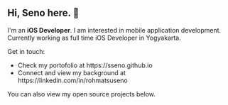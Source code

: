 ## Hi, Seno here. 👋

I'm an <b>iOS Developer</b>. I am interested in mobile application development. Currently working as full time iOS Developer in Yogyakarta.
  
Get in touch:

<ul>
  <li>Check my portofolio at https://sseno.github.io </li>
  <li>Connect and view my background at https://linkedin.com/in/rohmatsuseno </li>
</ul>

You can also view my open source projects below.

<!--
**sseno/sseno** is a ✨ _special_ ✨ repository because its `README.md` (this file) appears on your GitHub profile.

Here are some ideas to get you started:

- 🔭 I’m currently working on ...
- 🌱 I’m currently learning ...
- 👯 I’m looking to collaborate on ...
- 🤔 I’m looking for help with ...
- 💬 Ask me about ...
- 📫 How to reach me: ...
- 😄 Pronouns: ...
- ⚡ Fun fact: ...
-->
